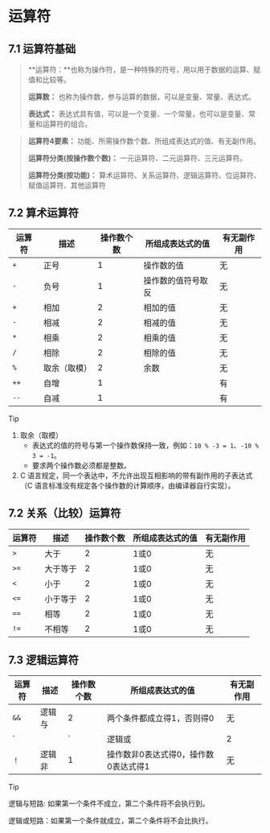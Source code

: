 # 运算符

## 7.1 运算符基础

> **运算符：**也称为操作符，是一种特殊的符号，用以用于数据的运算、赋值和比较等。
>
> **运算数：** 也称为操作数，参与运算的数据，可以是变量、常量、表达式。
>
> **表达式：** 表达式具有值，可以是一个变量、一个常量，也可以是变量、常量和运算符的组合。

> **运算符4要素：** 功能、所需操作数个数、所组成表达式的值、有无副作用。
>
> **运算符分类(按操作数个数)：** 一元运算符、二元运算符、三元运算符。
>
> **运算符分类(按功能)：** 算术运算符、关系运算符、逻辑运算符、位运算符、赋值运算符、其他运算符

## 7.2 算术运算符

| 运算符 | 描述         | 操作数个数 | 所组成表达式的值   | 有无副作用 |
| ------ | ------------ | ---------- | ------------------ | ---------- |
| `+`    | 正号         | 1          | 操作数的值         | 无         |
| `-`    | 负号         | 1          | 操作数的值符号取反 | 无         |
| `+`    | 相加         | 2          | 相加的值           | 无         |
| `-`    | 相减         | 2          | 相减的值           | 无         |
| `*`    | 相乘         | 2          | 相乘的值           | 无         |
| `/`    | 相除         | 2          | 相除的值           | 无         |
| `%`    | 取余（取模） | 2          | 余数               | 无         |
| `++`   | 自增         | 1          |                    | 有         |
| `--`   | 自减         | 1          |                    | 有         |

> [!TIP]
>
> 1. 取余（取模）
>    * 表达式的值的符号与第一个操作数保持一致，例如：`10 % -3 = 1`、`-10 % 3 = -1`。
>    * 要求两个操作数必须都是整数。
> 2. C 语言规定，同一个表达中，不允许出现互相影响的带有副作用的子表达式（C 语言标准没有规定各个操作数的计算顺序，由编译器自行实现）。

## 7.2 关系（比较）运算符

| 运算符 | 描述     | 操作数个数 | 所组成表达式的值 | 有无副作用 |
| ------ | -------- | ---------- | ---------------- | ---------- |
| `>`    | 大于     | 2          | 1或0             | 无         |
| `>=`   | 大于等于 | 2          | 1或0             | 无         |
| `<`    | 小于     | 2          | 1或0             | 无         |
| `<=`   | 小于等于 | 2          | 1或0             | 无         |
| `==`   | 相等     | 2          | 1或0             | 无         |
| `!=`   | 不相等   | 2          | 1或0             | 无         |

## 7.3 逻辑运算符

| 运算符 | 描述   | 操作数个数 | 所组成表达式的值                     | 有无副作用 |
| ------ | ------ | ---------- | ------------------------------------ | ---------- |
| `&&`   | 逻辑与 | 2          | 两个条件都成立得1，否则得0           | 无         |
| `||`   | 逻辑或 | 2          | 只要一个条件成立就得1，都不成立得0   | 无         |
| `！`   | 逻辑非 | 1          | 操作数非0表达式得0，操作数0表达式得1 | 无         |

> [!tip]
>
> 逻辑与短路: 如果第一个条件不成立，第二个条件将不会执行到。
>
> 逻辑或短路：如果第一个条件就成立，第二个条件将不会比执行。